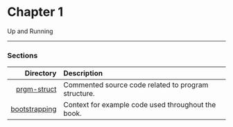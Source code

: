 # Chapter 1
Up and Running

---

### Sections
| **Directory** | **Description** |
|---:|:---|
| [prgm-struct](prgm-struct) | Commented source code related to program structure. |
| [bootstrapping](bootstrapping) | Context for example code used throughout the book. |
